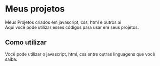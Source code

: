 # Meus projetos
Meus Projetos criados em javascript, css, html e outros ai<br>
Aqui você pode utilizar esses códigos para usar em seus projetos.

## Como utilizar
Você pode utilizar o javascript, html, css entre outras linguagens 
que você saiba.
